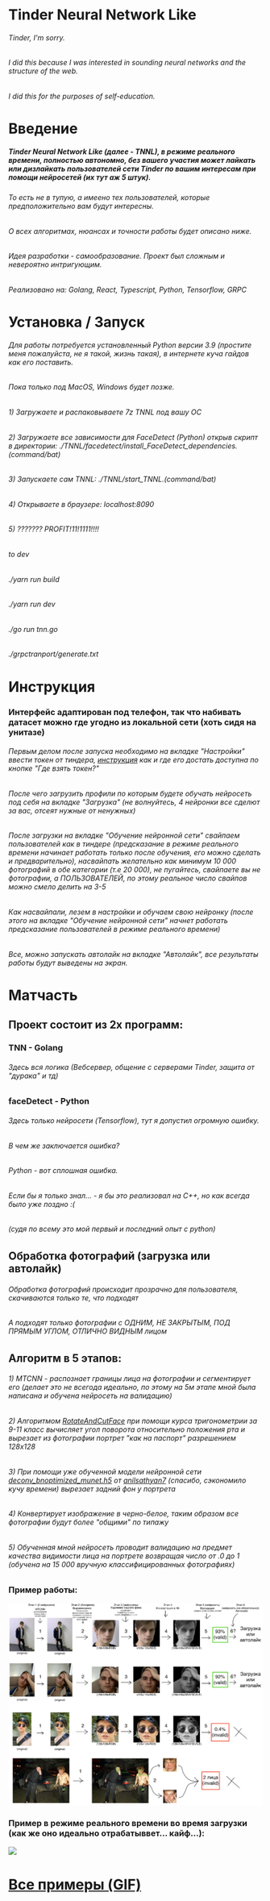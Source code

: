 # Tinder Neural Network Like
###### Tinder, I'm sorry.
###### I did this because I was interested in sounding neural networks and the structure of the web.
###### I did this for the purposes of self-education.



# Введение
##### Tinder Neural Network Like (далее - TNNL), в режиме реального времени, полностью автономно, без вашего участия может лайкать или дизлайкать пользователей сети Tinder по вашим интересам при помощи нейросетей (их тут аж 5 штук).
###### То есть не в тупую, а имеено тех пользователей, которые предположительно вам будут интересны.
###### О всех алгоритмах, нюансах и точности работы будет описано ниже.
###### Идея разработки - самообразование. Проект был сложным и невероятно интригующим.
###### Реализовано на: Golang, React, Typescript, Python, Tensorflow, GRPC

# Установка / Запуск
###### Для работы потребуется установленный Python версии 3.9 (простите меня пожалуйста, не я такой, жизнь такая), в интернете куча гайдов как его поставить.
###### Пока только под MacOS, Windows будет позже.
###### 1) Загружаете и распаковываете 7z TNNL под вашу ОС
###### 2) Загружаете все зависимости для FaceDetect (Python) открыв скрипт в директории: ./TNNL/facedetect/install_FaceDetect_dependencies.(command/bat)
###### 3) Запускаете сам TNNL: ./TNNL/start_TNNL.(command/bat)
###### 4) Открываете в браузере: localhost:8090
###### 5) ??????? PROFIT!11!1111!!!!
###### to dev
###### ./yarn run build
###### ./yarn run dev
###### ./go run tnn.go
###### ./grpctranport/generate.txt

# Инструкция
### Интерфейс адаптирован под телефон, так что набивать датасет можно где угодно из локальной сети (хоть сидя на унитазе)

###### Первым делом после запуска необходимо на вкладке "Настройки" ввести токен от тиндера, [инструкция](/front/TokenTutorial.mp4) как и где его достать доступна по кнопке "Где взять токен?"
###### После чего загрузить профили по которым будете обучать нейросеть под себя на вкладке "Загрузка" (не волнуйтесь, 4 нейронки все сделют за вас, отсеят нужные от ненужных)
###### После загрузки на вкладке "Обучение нейронной сети" свайпаем пользователей как в тиндере (предсказание в режиме реального времени начинает работать только после обучения, его можно сделать и предварительно), насвайпать желательно как минимум 10 000 фотографий в обе категории (т.е 20 000), не пугайтесь, свайпаете вы не фотографии, а ПОЛЬЗОВАТЕЛЕЙ, по этому реальное число свайпов можно смело делить на 3-5
###### Как насвайпали, лезем в настройки и обучаем свою нейронку (после этого на вкладке "Обучение нейронной сети" начнет работать предсказание пользователей в режиме реального времени)
###### Все, можно запускать автолайк на вкладке "Автолайк", все результаты работы будут выведены на экран.


# Матчасть
## Проект состоит из 2х программ:
### TNN - Golang
###### Здесь вся логика (Вебсервер, общение с серверами Tinder, защита от "дурака" и тд)
### faceDetect - Python
###### Здесь только нейросети (Tensorflow), тут я допустил огромную ошибку.
###### В чем же заключается ошибка?
###### Python - вот сплошная ошибка.
###### Если бы я только знал... - я бы это реализовал на C++, но как всегда было уже поздно :(
###### (судя по всему это мой первый и последний опыт с python)

## Обработка фотографий (загрузка или автолайк)
###### Обработка фотографий происходит прозрачно для пользователя, скачиваются только те, что подходят
###### А подходят только фотографии с ОДНИМ, НЕ ЗАКРЫТЫМ, ПОД ПРЯМЫМ УГЛОМ, ОТЛИЧНО ВИДНЫМ лицом
## Алгоритм в 5 этапов:
###### 1) MTCNN - распознает границы лица на фотографии и сегментирует его (делает это не всегода идеально, по этому на 5м этапе мной была написана и обучена нейросеть на валидацию)
###### 2) Алгоритмом [RotateAndCutFace](/components/faceDetection.go#L109) при помощи курса тригонометрии за 9-11 класс вычисляет угол поворота относительно положения рта и вырезает из фотографии портрет "как на паспорт" разрешением 128x128
###### 3) При помощи уже обученной модели нейронной сети [deconv_bnoptimized_munet.h5](https://github.com/anilsathyan7/Portrait-Segmentation/tree/master/models/transpose_seg) от [anilsathyan7](https://github.com/anilsathyan7) (спасибо, сэкономило кучу времени) вырезает задний фон у портрета
###### 4) Конвертирует изображение в черно-белое, таким образом все фотографии будут более "общими" по типажу
###### 5) Обученная мной нейросеть проводит валидацию на предмет качества видимости лица на портрете возвращая число от .0 до 1 (обучена на 15 000 вручную классифицированных фотографиях)

### Пример работы:
<img src="gitMedia/validation_example.jpg"/>

### Пример в режиме реального времени во время загрузки (как же оно идеально отрабатыввет... кайф...):
<img src="gitMedia/downloadForms.gif"/>


# [Все примеры (GIF)](GIFs.md)